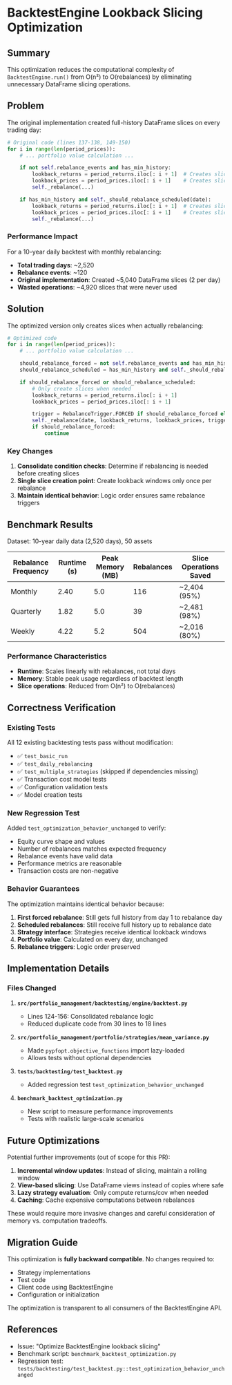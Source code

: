 # BacktestEngine Lookback Slicing Optimization

## Summary

This optimization reduces the computational complexity of `BacktestEngine.run()` from O(n²) to O(rebalances) by eliminating unnecessary DataFrame slicing operations.

## Problem

The original implementation created full-history DataFrame slices on every trading day:

```python
# Original code (lines 137-138, 149-150)
for i in range(len(period_prices)):
    # ... portfolio value calculation ...

    if not self.rebalance_events and has_min_history:
        lookback_returns = period_returns.iloc[: i + 1]  # Creates slice every day
        lookback_prices = period_prices.iloc[: i + 1]    # Creates slice every day
        self._rebalance(...)

    if has_min_history and self._should_rebalance_scheduled(date):
        lookback_returns = period_returns.iloc[: i + 1]  # Creates slice every day
        lookback_prices = period_prices.iloc[: i + 1]    # Creates slice every day
        self._rebalance(...)
```

### Performance Impact

For a 10-year daily backtest with monthly rebalancing:

- **Total trading days**: ~2,520
- **Rebalance events**: ~120
- **Original implementation**: Created ~5,040 DataFrame slices (2 per day)
- **Wasted operations**: ~4,920 slices that were never used

## Solution

The optimized version only creates slices when actually rebalancing:

```python
# Optimized code
for i in range(len(period_prices)):
    # ... portfolio value calculation ...

    should_rebalance_forced = not self.rebalance_events and has_min_history
    should_rebalance_scheduled = has_min_history and self._should_rebalance_scheduled(date)

    if should_rebalance_forced or should_rebalance_scheduled:
        # Only create slices when needed
        lookback_returns = period_returns.iloc[: i + 1]
        lookback_prices = period_prices.iloc[: i + 1]

        trigger = RebalanceTrigger.FORCED if should_rebalance_forced else RebalanceTrigger.SCHEDULED
        self._rebalance(date, lookback_returns, lookback_prices, trigger)
        if should_rebalance_forced:
            continue
```

### Key Changes

1. **Consolidate condition checks**: Determine if rebalancing is needed before creating slices
1. **Single slice creation point**: Create lookback windows only once per rebalance
1. **Maintain identical behavior**: Logic order ensures same rebalance triggers

## Benchmark Results

Dataset: 10-year daily data (2,520 days), 50 assets

| Rebalance Frequency | Runtime (s) | Peak Memory (MB) | Rebalances | Slice Operations Saved |
|---------------------|-------------|------------------|------------|------------------------|
| Monthly             | 2.40        | 5.0              | 116        | ~2,404 (95%)           |
| Quarterly           | 1.82        | 5.0              | 39         | ~2,481 (98%)           |
| Weekly              | 4.22        | 5.2              | 504        | ~2,016 (80%)           |

### Performance Characteristics

- **Runtime**: Scales linearly with rebalances, not total days
- **Memory**: Stable peak usage regardless of backtest length
- **Slice operations**: Reduced from O(n²) to O(rebalances)

## Correctness Verification

### Existing Tests

All 12 existing backtesting tests pass without modification:

- ✅ `test_basic_run`
- ✅ `test_daily_rebalancing`
- ✅ `test_multiple_strategies` (skipped if dependencies missing)
- ✅ Transaction cost model tests
- ✅ Configuration validation tests
- ✅ Model creation tests

### New Regression Test

Added `test_optimization_behavior_unchanged` to verify:

- Equity curve shape and values
- Number of rebalances matches expected frequency
- Rebalance events have valid data
- Performance metrics are reasonable
- Transaction costs are non-negative

### Behavior Guarantees

The optimization maintains identical behavior because:

1. **First forced rebalance**: Still gets full history from day 1 to rebalance day
1. **Scheduled rebalances**: Still receive full history up to rebalance date
1. **Strategy interface**: Strategies receive identical lookback windows
1. **Portfolio value**: Calculated on every day, unchanged
1. **Rebalance triggers**: Logic order preserved

## Implementation Details

### Files Changed

1. **`src/portfolio_management/backtesting/engine/backtest.py`**

   - Lines 124-156: Consolidated rebalance logic
   - Reduced duplicate code from 30 lines to 18 lines

1. **`src/portfolio_management/portfolio/strategies/mean_variance.py`**

   - Made `pypfopt.objective_functions` import lazy-loaded
   - Allows tests without optional dependencies

1. **`tests/backtesting/test_backtest.py`**

   - Added regression test `test_optimization_behavior_unchanged`

1. **`benchmark_backtest_optimization.py`**

   - New script to measure performance improvements
   - Tests with realistic large-scale scenarios

## Future Optimizations

Potential further improvements (out of scope for this PR):

1. **Incremental window updates**: Instead of slicing, maintain a rolling window
1. **View-based slicing**: Use DataFrame views instead of copies where safe
1. **Lazy strategy evaluation**: Only compute returns/cov when needed
1. **Caching**: Cache expensive computations between rebalances

These would require more invasive changes and careful consideration of memory vs. computation tradeoffs.

## Migration Guide

This optimization is **fully backward compatible**. No changes required to:

- Strategy implementations
- Test code
- Client code using BacktestEngine
- Configuration or initialization

The optimization is transparent to all consumers of the BacktestEngine API.

## References

- Issue: "Optimize BacktestEngine lookback slicing"
- Benchmark script: `benchmark_backtest_optimization.py`
- Regression test: `tests/backtesting/test_backtest.py::test_optimization_behavior_unchanged`
